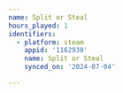 ```yaml
---
name: Split or Steal
hours_played: 1
identifiers:
  - platform: steam
    appid: '1162930'
    name: Split or Steal
    synced_on: '2024-07-04'

---
```

